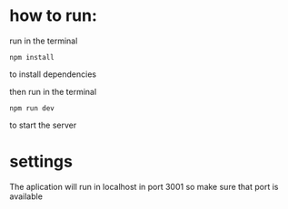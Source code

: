 # how to run:

run in the terminal
```
npm install
```
to install dependencies


then run in the terminal
```
npm run dev
```
to start the server

# settings

The aplication will run in localhost in port 3001
so make sure that port is available 



